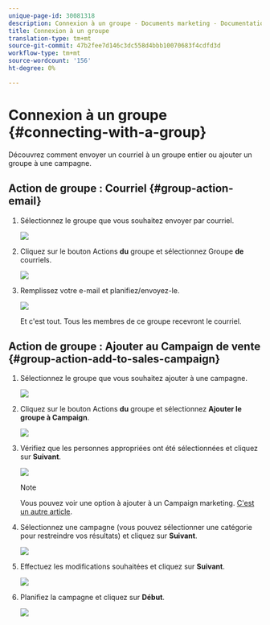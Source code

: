 ```yaml
---
unique-page-id: 30081318
description: Connexion à un groupe - Documents marketing - Documentation du produit
title: Connexion à un groupe
translation-type: tm+mt
source-git-commit: 47b2fee7d146c3dc558d4bbb10070683f4cdfd3d
workflow-type: tm+mt
source-wordcount: '156'
ht-degree: 0%

---
```



# Connexion à un groupe {#connecting-with-a-group}

Découvrez comment envoyer un courriel à un groupe entier ou ajouter un groupe à une campagne.

## Action de groupe : Courriel {#group-action-email}

1. Sélectionnez le groupe que vous souhaitez envoyer par courriel.

   ![](assets/one-6.png)

1. Cliquez sur le bouton Actions **du** groupe et sélectionnez Groupe **de** courriels.

   ![](assets/two-5.png)

1. Remplissez votre e-mail et planifiez/envoyez-le.

   ![](assets/three-4.png)

   Et c&#39;est tout. Tous les membres de ce groupe recevront le courriel.

## Action de groupe : Ajouter au Campaign de vente {#group-action-add-to-sales-campaign}

1. Sélectionnez le groupe que vous souhaitez ajouter à une campagne.

   ![](assets/one-6.png)

1. Cliquez sur le bouton Actions **du** groupe et sélectionnez **Ajouter le groupe à Campaign**.

   ![](assets/four-4.png)

1. Vérifiez que les personnes appropriées ont été sélectionnées et cliquez sur **Suivant**.

   ![](assets/six-1.png)

   >[!NOTE]
   >
   >Vous pouvez voir une option à ajouter à un Campaign marketing. [C&#39;est un autre article](http://docs.marketo.com/x/CwDh).

1. Sélectionnez une campagne (vous pouvez sélectionner une catégorie pour restreindre vos résultats) et cliquez sur **Suivant**.

   ![](assets/seven-1.png)

1. Effectuez les modifications souhaitées et cliquez sur **Suivant**.

   ![](assets/eight-1.png)

1. Planifiez la campagne et cliquez sur **Début**.

   ![](assets/nine-1.png)

